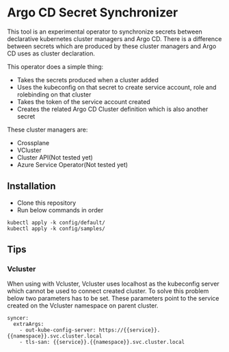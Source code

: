 # Argo CD Secret Synchronizer
This tool is an experimental operator to synchronize secrets between declarative kubernetes cluster managers and Argo CD. There is a difference between secrets which are produced by these cluster managers and Argo CD uses as cluster declaration. 

This operator does a simple thing: 
* Takes the secrets produced when a cluster added
* Uses the kubeconfig on that secret to create service account, role and rolebinding on that cluster 
* Takes the token of the service account created
* Creates the related Argo CD Cluster definition which is also another secret

These cluster managers are:
* Crossplane
* VCluster
* Cluster API(Not tested yet)
* Azure Service Operator(Not tested yet)

## Installation
* Clone this repository
* Run below commands in order

```
kubectl apply -k config/default/
kubectl apply -k config/samples/
```

## Tips
### Vcluster
When using with Vcluster, Vcluster uses localhost as the kubeconfig server which cannot be used to connect created cluster.
To solve this problem below two parameters has to be set. These parameters point to the service created on the Vcluster namespace on parent cluster.

```
syncer:
  extraArgs: 
    - out-kube-config-server: https://{{service}}.{{namespace}}.svc.cluster.local
    - tls-san: {{service}}.{{namespace}}.svc.cluster.local
```